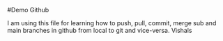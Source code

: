 #Demo Github

I am using this file for learning how to push, pull, commit, merge sub and main branches in github from local to git and vice-versa.
Vishals